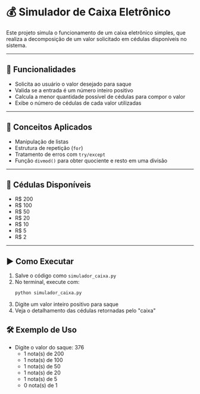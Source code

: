 # 💰 Simulador de Caixa Eletrônico

Este projeto simula o funcionamento de um caixa eletrônico simples, que realiza a decomposição de um valor solicitado em cédulas disponíveis no sistema.

---

## 🧾 Funcionalidades

- Solicita ao usuário o valor desejado para saque
- Valida se a entrada é um número inteiro positivo
- Calcula a menor quantidade possível de cédulas para compor o valor
- Exibe o número de cédulas de cada valor utilizadas

---

## 🧠 Conceitos Aplicados

- Manipulação de listas
- Estrutura de repetição (`for`)
- Tratamento de erros com `try/except`
- Função `divmod()` para obter quociente e resto em uma divisão

---

## 🏦 Cédulas Disponíveis

- R$ 200
- R$ 100
- R$ 50
- R$ 20
- R$ 10
- R$ 5
- R$ 2

---

## ▶️ Como Executar

1. Salve o código como `simulador_caixa.py`
2. No terminal, execute com:
   ```bash
   python simulador_caixa.py
3. Digite um valor inteiro positivo para saque
4. Veja o detalhamento das cédulas retornadas pelo "caixa"

## 🛠️ Exemplo de Uso

- Digite o valor do saque: 376
  - 1 nota(s) de 200
  - 1 nota(s) de 100
  - 1 nota(s) de 50
  - 1 nota(s) de 20
  - 1 nota(s) de 5
  - 0 nota(s) de 1
